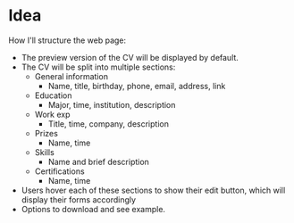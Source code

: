 # Idea

How I'll structure the web page:
- The preview version of the CV will be displayed by default.
- The CV will be split into multiple sections:
  - General information
    - Name, title, birthday, phone, email, address, link
  - Education
    - Major, time, institution, description
  - Work exp
    - Title, time, company, description
  - Prizes
    - Name, time
  - Skills
    - Name and brief description
  - Certifications
    - Name, time
- Users hover each of these sections to show their edit button, which will display their forms accordingly
- Options to download and see example.
